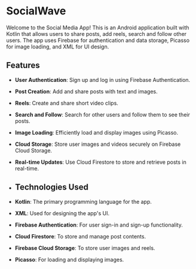 # SocialWave

Welcome to the Social Media App! This is an Android application built with Kotlin that allows users to share posts, add reels, search and follow other users. The app uses Firebase for authentication and data storage, Picasso for image loading, and XML for UI design.

## Features

- **User Authentication**: Sign up and log in using Firebase Authentication.
- **Post Creation**: Add and share posts with text and images.
- **Reels**: Create and share short video clips.
- **Search and Follow**: Search for other users and follow them to see their posts.
- **Image Loading**: Efficiently load and display images using Picasso.
- **Cloud Storage**: Store user images and videos securely on Firebase Cloud Storage.
- **Real-time Updates**: Use Cloud Firestore to store and retrieve posts in real-time.

- ## Technologies Used

- **Kotlin**: The primary programming language for the app.
- **XML**: Used for designing the app's UI.
- **Firebase Authentication**: For user sign-in and sign-up functionality.
- **Cloud Firestore**: To store and manage post contents.
- **Firebase Cloud Storage**: To store user images and reels.
- **Picasso**: For loading and displaying images.
